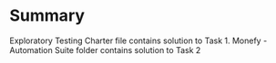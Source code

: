 # Summary
Exploratory Testing Charter file contains solution to Task 1. 
Monefy - Automation Suite folder contains solution to Task 2
